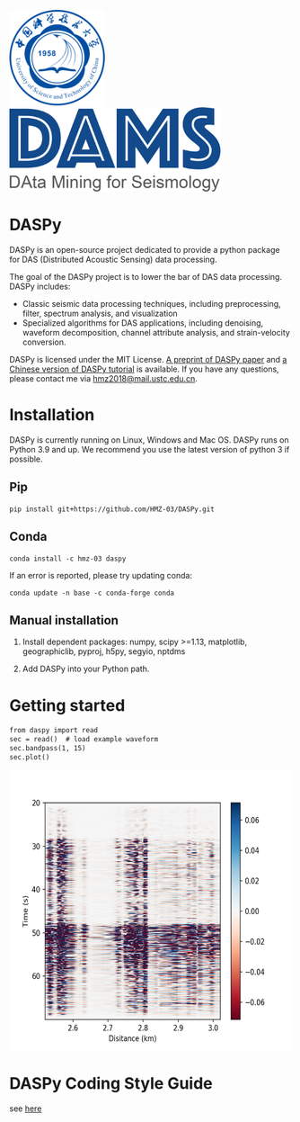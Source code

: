 <img src="./website/USTC.svg" height="170" />&emsp;<img src="./website/DAMS.png" height="150" />


# DASPy

DASPy is an open-source project dedicated to provide a python package for DAS (Distributed Acoustic Sensing) data processing.

The goal of the DASPy project is to lower the bar of DAS data processing. DASPy includes:
* Classic seismic data processing techniques, including preprocessing, filter, spectrum analysis, and visualization
* Specialized algorithms for DAS applications, including denoising, waveform decomposition, channel attribute analysis, and strain-velocity conversion. 

DASPy is licensed under the MIT License. [A preprint of DASPy paper](document/Hu_and_Li_DASPy_preprint.pdf) and [a Chinese version of DASPy tutorial](https://daspy-tutorial-cn.readthedocs.io/zh-cn/latest/) is available. If you have any questions, please contact me via <hmz2018@mail.ustc.edu.cn>.

# Installation
DASPy is currently running on Linux, Windows and Mac OS.
DASPy runs on Python 3.9 and up. We recommend you use the latest version of python 3 if possible.

## Pip
```
pip install git+https://github.com/HMZ-03/DASPy.git
```

## Conda
```
conda install -c hmz-03 daspy
```

If an error is reported, please try updating conda:

```
conda update -n base -c conda-forge conda
```

## Manual installation
1. Install dependent packages: numpy, scipy >=1.13, matplotlib, geographiclib, pyproj, h5py, segyio, nptdms

2. Add DASPy into your Python path.

# Getting started
```
from daspy import read
sec = read()  # load example waveform
sec.bandpass(1, 15)
sec.plot()
```
<img src="./website/waveform.png" height="500" />

# DASPy Coding Style Guide
see [here](CodingStyleGuide.md)